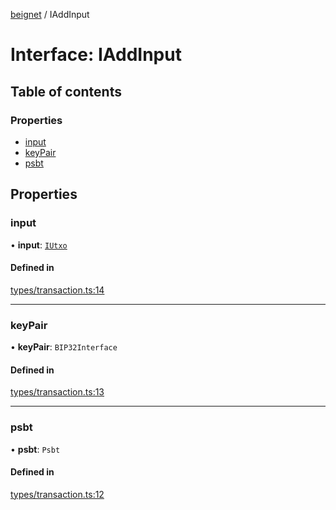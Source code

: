 [beignet](../README.md) / IAddInput

# Interface: IAddInput

## Table of contents

### Properties

- [input](IAddInput.md#input)
- [keyPair](IAddInput.md#keypair)
- [psbt](IAddInput.md#psbt)

## Properties

### input

• **input**: [`IUtxo`](IUtxo.md)

#### Defined in

[types/transaction.ts:14](https://github.com/synonymdev/beignet/blob/583604f/src/types/transaction.ts#L14)

___

### keyPair

• **keyPair**: `BIP32Interface`

#### Defined in

[types/transaction.ts:13](https://github.com/synonymdev/beignet/blob/583604f/src/types/transaction.ts#L13)

___

### psbt

• **psbt**: `Psbt`

#### Defined in

[types/transaction.ts:12](https://github.com/synonymdev/beignet/blob/583604f/src/types/transaction.ts#L12)
